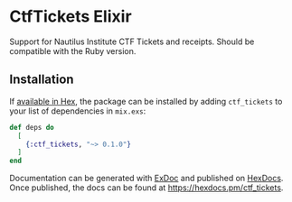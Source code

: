 # CtfTickets Elixir

Support for Nautilus Institute CTF Tickets and receipts.
Should be compatible with the Ruby version.

## Installation

If [available in Hex](https://hex.pm/docs/publish), the package can be installed
by adding `ctf_tickets` to your list of dependencies in `mix.exs`:

```elixir
def deps do
  [
    {:ctf_tickets, "~> 0.1.0"}
  ]
end
```

Documentation can be generated with [ExDoc](https://github.com/elixir-lang/ex_doc)
and published on [HexDocs](https://hexdocs.pm). Once published, the docs can
be found at <https://hexdocs.pm/ctf_tickets>.
